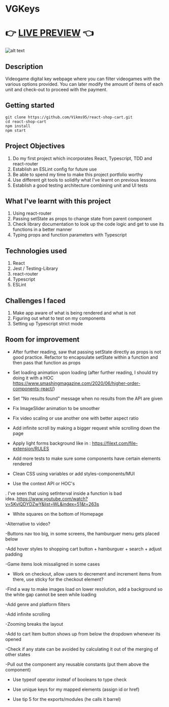 # VGKeys

# 👉 [LIVE PREVIEW](https://vikms95.github.io/react-shop-cart/) 👈

![alt text](/src/assets/VGKeys-showcase.gif "gif of shop cart demo")

## Description
Videogame digital key webpage where you can filter videogames with the various options provided. You can later modify the amount of items of each unit and check-out to proceed with the payment. 

## Getting started

```
git clone https://github.com/Vikms95/react-shop-cart.git
cd react-shop-cart
npm install
npm start
```

## Project Objectives

1. Do my first project which incorporates React, Typescript, TDD and react-router
2. Establish an ESLint config for future use
3. Be able to spend my time to make this project portfolio worthy
4. Use different git tools to solidify what I've learnt on previous lessons
5. Establish a good testing architecture combining unit and UI tests

## What I've learnt with this project

1. Using react-router
2. Passing setState as props to change state from parent component
3. Check library documentation to look up the code logic and get to use its functions in a better manner
4. Typing props and function parameters with Typescript

## Technologies used

1. React
2. Jest / Testing-Library
3. react-router
4. Typescript
5. ESLint

## Challenges I faced 

1. Make app aware of what is being rendered and what is not
2. Figuring out what to test on my components
3. Setting up Typescript strict mode

## Room for improvement

- After further reading, saw that passing setState directly as props
  is not good practice. Refactor to encapsulate setState within a function and then pass that function as props

- Set loading animation upon loading (after further reading, I should try doing it with a HOC https://www.smashingmagazine.com/2020/06/higher-order-components-react/)

- Set "No results found" message when no results from the API are given

- Fix ImageSlider animation to be smoother

- Fix video scaling or use another one with better aspect ratio

- Add infinite scroll by making a bigger request while scrolling down the page

- Apply light forms background like in : https://filext.com/file-extension/RULES

- Add more tests to make sure some components have certain elements rendered

- Clean CSS using variables or add styles-components/MUI

- Use the context API or HOC's

. I've seen that using setInterval inside a function is bad idea..https://www.youtube.com/watch?v=5KvlQDYDZwY&list=WL&index=51&t=263s

- White squares on the bottom of Homepage

-Alternative to video?

-Buttons nav too big, in some screens, the hamburguer menu gets placed below

-Add hover styles to shopping cart button + hamburguer + search + adjust padding

-Game items look missaligned in some cases

- Work on checkout, allow users to decrement and increment items from there, use sticky for the checkout element?

-Find a way to make images load on lower resolution, add a background so the white gap cannot be seen while loading

-Add genre and platform filters

-Add infinite scrolling

-Zooming breaks the layout

-Add to cart Item button shows up from below the dropdown whenever its opened

-Check if any state can be avoided by calculating it out of the merging of other states

-Pull out the component any reusable constants (put them above the component)

- Use typeof operator insteaf of booleans to type check

- Use unique keys for my mapped elements (assign id or href)

- Use tip 5 for the exports/modules (he calls it barrel)
